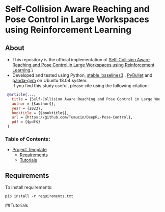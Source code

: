 # Self-Collision Aware Reaching and Pose Control in Large Workspaces using Reinforcement Learning
## About
- This repository is the official implementation of [Self-Collision Aware Reaching and Pose Control in Large Workspaces using Reinforcement Learning](https://github.com/Tumucin/DeepRL-Pose-Control).\
- Developed and tested using Python, [stable_baselines3](https://github.com/DLR-RM/stable-baselines3) , [PyBullet](https://github.com/bulletphysics/bullet3) and [panda-gym](https://github.com/qgallouedec/panda-gym) on Ubuntu 18.04 system.\
If you find this study useful, please cite using the following citation:

```bibtex
 @article{...,
   title = {Self-Collision Aware Reaching and Pose Control in Large Workspaces using Reinforcement Learning},
   author = {$author$},
   year = {2023},
   booktitle = {$booktitle$},
   url = {https://github.com/Tumucin/DeepRL-Pose-Control},
   pdf = {$pdf$}
 }
```
### Table of Contents: 
- [Project Template](#project-template)
    - [Requirements](#Requirements)
    - [Tutorials](#tutorials)


## Requirements

To install requirements:

```setup
pip install -r requirements.txt
```
##Tutorials
